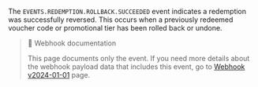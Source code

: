 The `EVENTS.REDEMPTION.ROLLBACK.SUCCEEDED` event indicates a redemption was successfully reversed. This occurs when a previously redeemed voucher code or promotional tier has been rolled back or undone.

> 📘 Webhook documentation
>
> This page documents only the event. If you need more details about the webhook payload data that includes this event, go to [Webhook v2024-01-01](ref:introduction-to-webhooks "Introduction to webhooks v2024-01-01") page.